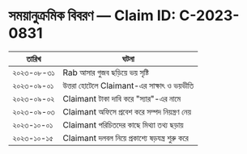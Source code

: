 # সময়ানুক্রমিক বিবরণ — Claim ID: C-2023-0831

| তারিখ        | ঘটনা                                                  |
|--------------|--------------------------------------------------------|
| ২০২৩-০৮-৩১   | Rab আসার গুজব ছড়িয়ে ভয় সৃষ্টি                         |
| ২০২৩-০৯-০১   | উত্তরা হোটেলে Claimant-এর সাক্ষাৎ ও ভয়ভীতি            |
| ২০২৩-০৯-০২   | Claimant টাকা দাবি করে "স্যার"-এর নামে               |
| ২০২৩-০৯-০৩   | Claimant অফিসে প্রবেশ করে সম্পদ নিয়ন্ত্রণ নেয়         |
| ২০২৩-১০-০১   | Claimant পরিচিতদের কাছে মিথ্যা তথ্য ছড়ায়             |
| ২০২৩-১০-১৫   | Claimant দলবল নিয়ে প্রকাশ্যে ষড়যন্ত্র শুরু করে        |

